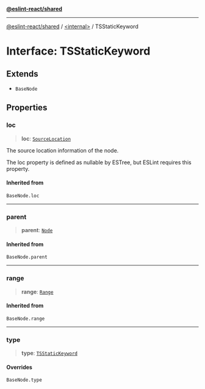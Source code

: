 [**@eslint-react/shared**](../../README.md)

***

[@eslint-react/shared](../../README.md) / [\<internal\>](../README.md) / TSStaticKeyword

# Interface: TSStaticKeyword

## Extends

- `BaseNode`

## Properties

### loc

> **loc**: [`SourceLocation`](SourceLocation.md)

The source location information of the node.

The loc property is defined as nullable by ESTree, but ESLint requires this property.

#### Inherited from

`BaseNode.loc`

***

### parent

> **parent**: [`Node`](../type-aliases/Node.md)

#### Inherited from

`BaseNode.parent`

***

### range

> **range**: [`Range`](../type-aliases/Range.md)

#### Inherited from

`BaseNode.range`

***

### type

> **type**: [`TSStaticKeyword`](../README.md#tsstatickeyword)

#### Overrides

`BaseNode.type`
